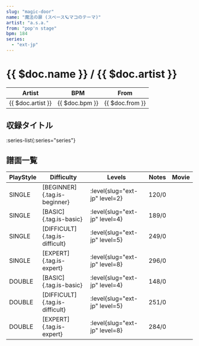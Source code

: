 ```yaml
---
slug: "magic-door"
name: "魔法の扉 (スペース🪐マコのテーマ)"
artist: "a.s.a."
from: "pop'n stage"
bpm: 184
series:
  - "ext-jp"
---
```


# {{ $doc.name }} / {{ $doc.artist }}

|Artist|BPM|From|
|------|---|----|
|{{ $doc.artist }}|{{ $doc.bpm }}|{{ $doc.from }}|

## 収録タイトル

:series-list{:series="series"}

## 譜面一覧

|PlayStyle|Difficulty|Levels|Notes|Movie|
|---------|----------|------|-----|-----|
|SINGLE|[BEGINNER]{.tag.is-beginner}|<div class="field is-grouped is-grouped-multiline"> :level{slug="ext-jp" level=2}</div>|120/0||
|SINGLE|[BASIC]{.tag.is-basic}|<div class="field is-grouped is-grouped-multiline"> :level{slug="ext-jp" level=4}</div>|189/0||
|SINGLE|[DIFFICULT]{.tag.is-difficult}|<div class="field is-grouped is-grouped-multiline"> :level{slug="ext-jp" level=5}</div>|249/0||
|SINGLE|[EXPERT]{.tag.is-expert}|<div class="field is-grouped is-grouped-multiline"> :level{slug="ext-jp" level=8}</div>|296/0||
|DOUBLE|[BASIC]{.tag.is-basic}|<div class="field is-grouped is-grouped-multiline"> :level{slug="ext-jp" level=4}</div>|148/0||
|DOUBLE|[DIFFICULT]{.tag.is-difficult}|<div class="field is-grouped is-grouped-multiline"> :level{slug="ext-jp" level=5}</div>|251/0||
|DOUBLE|[EXPERT]{.tag.is-expert}|<div class="field is-grouped is-grouped-multiline"> :level{slug="ext-jp" level=8}</div>|284/0||

